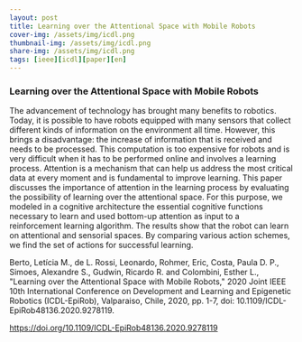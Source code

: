 ```yaml
---
layout: post
title: Learning over the Attentional Space with Mobile Robots
cover-img: /assets/img/icdl.png
thumbnail-img: /assets/img/icdl.png
share-img: /assets/img/icdl.png
tags: [ieee][icdl][paper][en]
---
```


### Learning over the Attentional Space with Mobile Robots


The advancement of technology has brought many benefits to robotics. Today, it is possible to have robots equipped with many sensors that collect different kinds of information on the environment all time. However, this brings a disadvantage: the increase of information that is received and needs to be processed. This computation is too expensive for robots and is very difficult when it has to be performed online and involves a learning process. Attention is a mechanism that can help us address the most critical data at every moment and is fundamental to improve learning. This paper discusses the importance of attention in the learning process by evaluating the possibility of learning over the attentional space. For this purpose, we modeled in a cognitive architecture the essential cognitive functions necessary to learn and used bottom-up attention as input to a reinforcement learning algorithm. The results show that the robot can learn on attentional and sensorial spaces. By comparing various action schemes, we find the set of actions for successful learning.

Berto, Letícia M., de L. Rossi, Leonardo, Rohmer, Eric, Costa, Paula D. P., Simoes, Alexandre S., Gudwin, Ricardo R. and Colombini, Esther L., "Learning over the Attentional Space with Mobile Robots," 2020 Joint IEEE 10th International Conference on Development and Learning and Epigenetic Robotics (ICDL-EpiRob), Valparaiso, Chile, 2020, pp. 1-7, doi: 10.1109/ICDL-EpiRob48136.2020.9278119.

https://doi.org/10.1109/ICDL-EpiRob48136.2020.9278119

